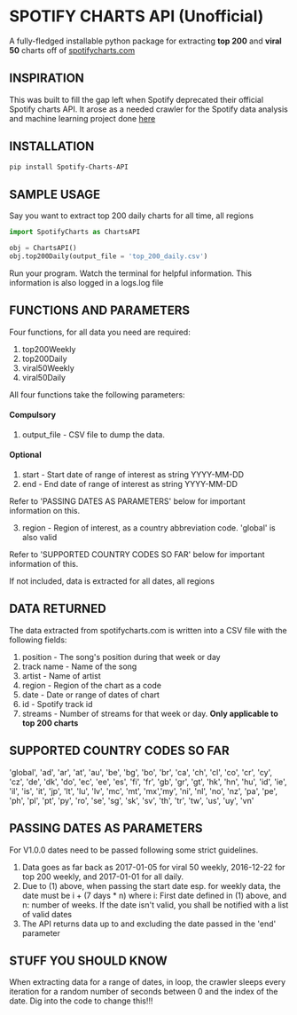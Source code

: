 # SPOTIFY CHARTS API (Unofficial)
A fully-fledged installable python package for extracting **top 200** and **viral 50** charts off of [spotifycharts.com](http://spotifycharts.com)

## INSPIRATION
This was built to fill the gap left when Spotify deprecated their official Spotify charts API. It arose as a needed crawler for the Spotify data analysis and machine learning project done [here](bit.ly/incitefuldata)

## INSTALLATION
```bash
pip install Spotify-Charts-API
```


## SAMPLE USAGE
Say you want to extract top 200 daily charts for all time, all regions
```python
import SpotifyCharts as ChartsAPI

obj = ChartsAPI()
obj.top200Daily(output_file = 'top_200_daily.csv')
```
Run your program. 
Watch the terminal for helpful information. This information is also logged in a logs.log file

## FUNCTIONS AND PARAMETERS
Four functions, for all data you need are required:
1. top200Weekly
2. top200Daily
3. viral50Weekly
4. viral50Daily

All four functions take the following parameters:
#### Compulsory
1. output_file - CSV file to dump the data. 

#### Optional
1. start - Start date of range of interest as string YYYY-MM-DD
2. end - End date of range of interest as string YYYY-MM-DD

Refer to 'PASSING DATES AS PARAMETERS' below for important information on this.

3. region - Region of interest, as a country abbreviation code. 'global' is also valid

Refer to 'SUPPORTED COUNTRY CODES SO FAR' below for important information of this.

If not included, data is extracted for all dates, all regions

## DATA RETURNED
The data extracted from spotifycharts.com is written into a CSV file with the following fields:
1. position - The song's position during that week or day
2. track name - Name of the song
3. artist - Name of artist
4. region - Region of the chart as a code
5. date - Date or range of dates of chart
6. id - Spotify track id
7. streams - Number of streams for that week or day. **Only applicable to top 200 charts**

## SUPPORTED COUNTRY CODES SO FAR
'global', 'ad', 'ar', 'at', 'au', 'be', 'bg', 'bo', 'br', 'ca', 'ch', 'cl', 'co', 'cr', 'cy', 'cz', 'de', 'dk', 'do', 'ec', 'ee', 'es', 'fi', 'fr', 'gb', 'gr', 'gt', 'hk', 'hn', 'hu', 'id', 'ie', 'il', 'is', 'it', 'jp', 'lt', 'lu', 'lv', 'mc', 'mt', 'mx','my', 'ni', 'nl', 'no', 'nz', 'pa', 'pe', 'ph', 'pl', 'pt', 'py', 'ro', 'se', 'sg', 'sk', 'sv', 'th', 'tr', 'tw', 'us', 'uy', 'vn'

## PASSING DATES AS PARAMETERS
For V1.0.0 dates need to be passed following some strict guidelines.
1. Data goes as far back as 2017-01-05 for viral 50 weekly, 2016-12-22 for top 200 weekly, and 2017-01-01 for all daily.
2. Due to (1) above, when passing the start date esp. for weekly data, the date must be i + (7 days * n) where i: First date defined in (1) above, and n: number of weeks.
If the date isn't valid, you shall be notified with a list of valid dates
3. The API returns data up to and excluding the date passed in the 'end' parameter

## STUFF YOU SHOULD KNOW
When extracting data for a range of dates, in loop, the crawler sleeps every iteration for a random number of seconds between 0 and the index of the date. Dig into the code to change this!!!

